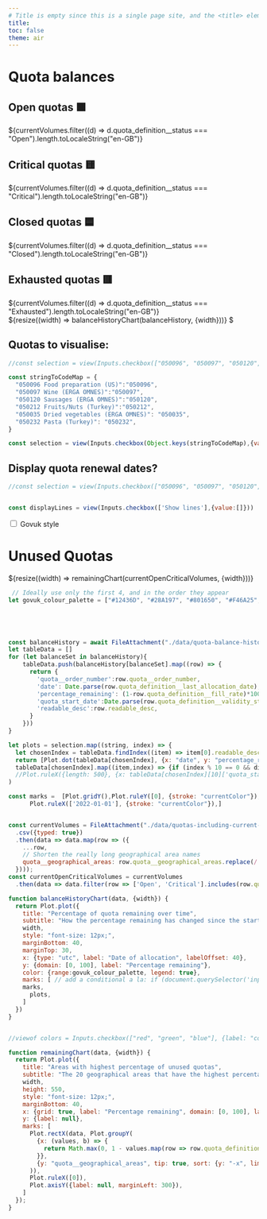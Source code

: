 ```yaml
---
# Title is empty since this is a single page site, and the <title> element will contain the site name
title: 
toc: false
theme: air
---
```

<div class="govuk-width-container">
  <h1 class="govuk-heading-l govuk-!-margin-top-7">Quota balances</h1>

  <div class="grid grid-cols-4">
    <div class="card">
      <h2>Open quotas 🟩</h2>
      <span class="big">${currentVolumes.filter((d) => d.quota_definition__status === "Open").length.toLocaleString("en-GB")}</span>
    </div>
    <div class="card">
      <h2>Critical quotas 🟨</h2>
      <span class="big">${currentVolumes.filter((d) => d.quota_definition__status === "Critical").length.toLocaleString("en-GB")}</span>
    </div>
    <div class="card">
      <h2>Closed quotas 🟦</h2>
      <span class="big">${currentVolumes.filter((d) => d.quota_definition__status === "Closed").length.toLocaleString("en-GB")}</span>
    </div>
    <div class="card">
      <h2>Exhausted quotas 🟥</h2>
      <span class="big">${currentVolumes.filter((d) => d.quota_definition__status === "Exhausted").length.toLocaleString("en-GB")}</span>
    </div>
  </div>

 <div class="govuk-width-container">
    <div class="govuk-grid-row">
      <div class="govuk-grid-column-two-thirds">
        <div class="card">
          ${resize((width) => balanceHistoryChart(balanceHistory, {width}))} 
          $ <!--TODO REMOVE cash sign added for visibility in html below-->
        </div> 
      </div>
      <div class="govuk-grid-column-one-third">
       <div class="card height-505">
<h2>
        Quotas to visualise:
      </h2>


```js
//const selection = view(Inputs.checkbox(["050096", "050097", "050120","050212","050035","050232"],))

const stringToCodeMap = {
  "050096 Food preparation (US)":"050096",
  "050097 Wine (ERGA OMNES)":"050097",
  "050120 Sausages (ERGA OMNES)":"050120",
  "050212 Fruits/Nuts (Turkey)":"050212",
  "050035 Dried vegetables (ERGA OMNES)": "050035",
  "050232 Pasta (Turkey)": "050232",
}

const selection = view(Inputs.checkbox(Object.keys(stringToCodeMap),{value: [Object.keys(stringToCodeMap)[0]]}))
```
<h2>
        Display quota renewal dates?
      </h2>

```js
//const selection = view(Inputs.checkbox(["050096", "050097", "050120","050212","050035","050232"],))


const displayLines = view(Inputs.checkbox(['Show lines'],{value:[]}))
```

<div class="govuk-checkboxes" data-module="govuk-checkboxes">
      <div class="govuk-checkboxes__item">
        <input class="govuk-checkboxes__input" id="waste" name="waste" type="checkbox" value="carcasses">
        <label class="govuk-label govuk-checkboxes__label" for="waste">
          Govuk style
        </label>
      </div>
      </div>

</div>
</div>
</div>
<h1 class="govuk-heading-l govuk-!-margin-top-7">Unused Quotas</h1>
  <div class="grid grid-cols-1">
    <div class="card">
      ${resize((width) => remainingChart(currentOpenCriticalVolumes, {width}))}
    </div>
  </div>

<!-- Closes .govuk-width-container -->
</div>

```js
 // Ideally use only the first 4, and in the order they appear 
let govuk_colour_palette = ["#12436D", "#28A197", "#801650", "#F46A25", "#3D3D3D", "#A285D1"]

```


```js




const balanceHistory = await FileAttachment("./data/quota-balance-history.json").json({typed: true})
let tableData = []
for (let balanceSet in balanceHistory){
    tableData.push(balanceHistory[balanceSet].map((row) => {
      return {
        'quota__order_number':row.quota__order_number,
        'date': Date.parse(row.quota_definition__last_allocation_date),
        'percentage_remaining': (1-row.quota_definition__fill_rate)*100,
        'quota_start_date':Date.parse(row.quota_definition__validity_start_date),
        'readable_desc':row.readable_desc,
      }
    }))
}

let plots = selection.map((string, index) => {
  let chosenIndex = tableData.findIndex((item) => item[0].readable_desc==string)
  return [Plot.dot(tableData[chosenIndex], {x: "date", y: "percentage_remaining",stroke: "readable_desc", symbol:'asterisk'}),
  tableData[chosenIndex].map((item,index) => {if (index % 10 == 0 && displayLines[0]=='Show lines') return [ Plot.ruleX({length: 500}, {x:item['quota_start_date'], strokeOpacity: 0.2})]}),]}
  //Plot.ruleX({length: 500}, {x: tableData[chosenIndex][10]['quota_start_date'], strokeOpacity: 0.2})]}
) 

const marks =  [Plot.gridY(),Plot.ruleY([0], {stroke: "currentColor"}),
      Plot.ruleX(['2022-01-01'], {stroke: "currentColor"}),]


const currentVolumes = FileAttachment("./data/quotas-including-current-volumes.csv")
  .csv({typed: true})
  .then(data => data.map(row => ({
    ...row,
    // Shorten the really long geographical area names
    quota__geographical_areas: row.quota__geographical_areas.replace(/.*(.\[\d+\]).*/, 'Areas subject to category $1 safeguards')
  })));
const currentOpenCriticalVolumes = currentVolumes
  .then(data => data.filter(row => ['Open', 'Critical'].includes(row.quota_definition__status)));

function balanceHistoryChart(data, {width}) {
  return Plot.plot({
    title: "Percentage of quota remaining over time",
    subtitle: "How the percentage remaining has changed since the start of 2020 for four quotas. Data is available only at inconsistent intervals.",
    width,
    style: "font-size: 12px;",
    marginBottom: 40,
    marginTop: 30,
    x: {type: "utc", label: "Date of allocation", labelOffset: 40},
    y: {domain: [0, 100], label: "Percentage remaining"},
    color: {range:govuk_colour_palette, legend: true},
    marks: [ // add a conditional a la: if (document.querySelector('input[type=checkbox]').checked)
    marks,
      plots,
    ]
  })
}


//viewof colors = Inputs.checkbox(["red", "green", "blue"], {label: "color"})
```





</div>
      </div>
      </div>
    </div>
</div>
<div class="govuk-width-container">


```js
function remainingChart(data, {width}) {
  return Plot.plot({
    title: "Areas with highest percentage of unused quotas",
    subtitle: "The 20 geographical areas that have the highest percentage remaining balance of open and critical quotas.",
    width,
    height: 550,
    style: "font-size: 12px;",
    marginBottom: 40,
    x: {grid: true, label: "Percentage remaining", domain: [0, 100], labelOffset: 40},
    y: {label: null},
    marks: [
      Plot.rectX(data, Plot.groupY(
        {x: (values, b) => {
          return Math.max(0, 1 - values.map(row => row.quota_definition__balance).reduce((partialSum, a) => partialSum + a, 0) / values.map(row => row.quota_definition__initial_volume).reduce((partialSum, a) => partialSum + a, 0)) * 100
        }},
        {y: "quota__geographical_areas", tip: true, sort: {y: "-x", limit: 20}, fill: govuk_colour_palette[0]}
      )),
      Plot.ruleX([0]),
      Plot.axisY({label: null, marginLeft: 300}),
    ]
  });
}
```
